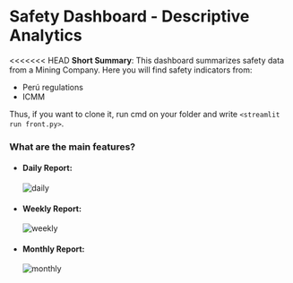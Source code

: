 # Safety Dashboard - Descriptive Analytics

<<<<<<< HEAD
**Short Summary**: This dashboard summarizes safety data from a Mining Company. Here you will find safety indicators from:
   - Perú regulations
   - ICMM 

 Thus, if you want to clone it, run cmd on your folder and write `<streamlit run front.py>`.


### What are the main features?

 - #### Daily Report:
    ![daily](https://user-images.githubusercontent.com/64980133/109396561-3b7de780-7900-11eb-874c-ef49a43fefe8.png)


 - #### Weekly Report:
    ![weekly](https://user-images.githubusercontent.com/64980133/109396567-433d8c00-7900-11eb-8d33-c6c38e705c51.png)

 - #### Monthly Report: 


    ![monthly](https://user-images.githubusercontent.com/64980133/109396573-4a649a00-7900-11eb-929c-712e28c2f97f.png)



